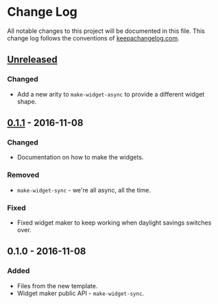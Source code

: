 # Change Log
All notable changes to this project will be documented in this file. This change log follows the conventions of [keepachangelog.com](http://keepachangelog.com/).

## [Unreleased]
### Changed
- Add a new arity to `make-widget-async` to provide a different widget shape.

## [0.1.1] - 2016-11-08
### Changed
- Documentation on how to make the widgets.

### Removed
- `make-widget-sync` - we're all async, all the time.

### Fixed
- Fixed widget maker to keep working when daylight savings switches over.

## 0.1.0 - 2016-11-08
### Added
- Files from the new template.
- Widget maker public API - `make-widget-sync`.

[Unreleased]: https://github.com/your-name/coolest-animal-ring-lambda/compare/0.1.1...HEAD
[0.1.1]: https://github.com/your-name/coolest-animal-ring-lambda/compare/0.1.0...0.1.1
